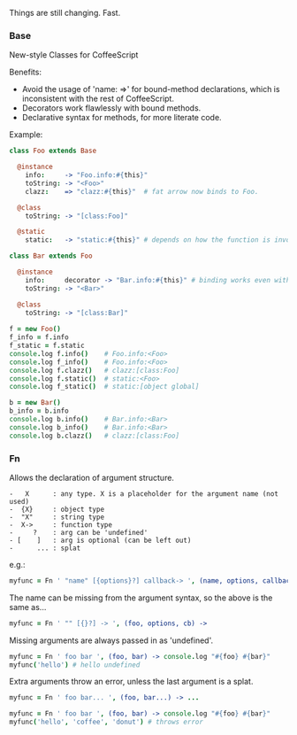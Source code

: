 Things are still changing. Fast.

### Base

New-style Classes for CoffeeScript

Benefits:

*  Avoid the usage of 'name: =>' for bound-method declarations, which is inconsistent with the rest of CoffeeScript.
*  Decorators work flawlessly with bound methods.
*  Declarative syntax for methods, for more literate code.

Example:

```coffeescript
class Foo extends Base

  @instance
    info:     -> "Foo.info:#{this}"
    toString: -> "<Foo>"
    clazz:    => "clazz:#{this}"  # fat arrow now binds to Foo.

  @class
    toString: -> "[class:Foo]"

  @static
    static:   -> "static:#{this}" # depends on how the function is invoked

class Bar extends Foo

  @instance
    info:     decorator -> "Bar.info:#{this}" # binding works even with decorators
    toString: -> "<Bar>"

  @class
    toString: -> "[class:Bar]"
    
f = new Foo()
f_info = f.info
f_static = f.static
console.log f.info()    # Foo.info:<Foo>
console.log f_info()    # Foo.info:<Foo>
console.log f.clazz()   # clazz:[class:Foo]
console.log f.static()  # static:<Foo>
console.log f_static()  # static:[object global]

b = new Bar()
b_info = b.info
console.log b.info()    # Bar.info:<Bar>
console.log b_info()    # Bar.info:<Bar>
console.log b.clazz()   # clazz:[class:Foo]
```

### Fn

Allows the declaration of argument structure.

    -   X      : any type. X is a placeholder for the argument name (not used)
    -  {X}     : object type
    -  "X"     : string type
    -  X->     : function type
    -     ?    : arg can be 'undefined'
    - [    ]   : arg is optional (can be left out)
    -      ... : splat

e.g.:

```coffeescript
myfunc = Fn ' "name" [{options}?] callback-> ', (name, options, callback) ->
```

The name can be missing from the argument syntax, so the above is
the same as...

```coffeescript
myfunc = Fn ' "" [{}?] -> ', (foo, options, cb) ->
```

Missing arguments are always passed in as 'undefined'.

```coffeescript
myfunc = Fn ' foo bar ', (foo, bar) -> console.log "#{foo} #{bar}"
myfunc('hello') # hello undefined
```

Extra arguments throw an error, unless the last argument is a splat.
```coffeescript
myfunc = Fn ' foo bar... ', (foo, bar...) -> ...
```

```coffeescript
myfunc = Fn ' foo bar ', (foo, bar) -> console.log "#{foo} #{bar}"
myfunc('hello', 'coffee', 'donut') # throws error
```
